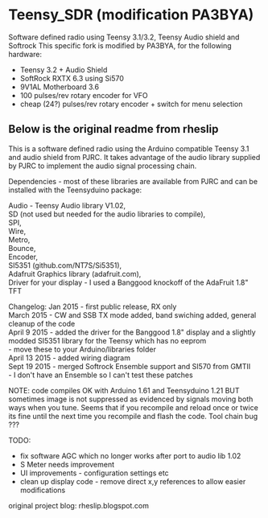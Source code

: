 # Teensy_SDR (modification PA3BYA)
Software defined radio using Teensy 3.1/3.2, Teensy Audio shield and Softrock
This specific fork is modified by PA3BYA, for the following hardware:
- Teensy 3.2 + Audio Shield
- SoftRock RXTX 6.3 using Si570
- 9V1AL Motherboard 3.6
- 100 pulses/rev rotary encoder for VFO
- cheap (24?) pulses/rev rotary encoder + switch for menu selection

Below is the original readme from rheslip
---

This is a software defined radio using the Arduino compatible Teensy 3.1 and audio shield from PJRC. 
It takes advantage of the audio library supplied by PJRC to implement the audio signal processing chain.

Dependencies - most of these libraries are available from PJRC and can be installed with the Teensyduino package:  

Audio - Teensy Audio library V1.02,  
SD (not used but needed for the audio libraries to compile),  
SPI,  
Wire,  
Metro,  
Bounce,  
Encoder,  
SI5351 (github.com/NT7S/Si5351),  
Adafruit Graphics library (adafruit.com),  
Driver for your display - I used a Banggood knockoff of the AdaFruit 1.8" TFT  

Changelog:
Jan 2015 - first public release, RX only  
March 2015 - CW and SSB TX mode added, band swiching added, general cleanup of the code  
April 9 2015 - added the driver for the Banggood 1.8" display and a slightly modded SI5351 library for the Teensy which has no eeprom  
	- move these to your Arduino/libraries folder  
April 13 2015 - added wiring diagram  
Sept 19 2015 - merged Softrock Ensemble support and SI570 from GMTII   
	- I don't have an Ensemble so I can't test these patches  

NOTE: code compiles OK with Arduino 1.61 and Teensyduino 1.21 BUT sometimes image is not suppressed as evidenced
by signals moving both ways when you tune. Seems that if you recompile and reload once or twice its fine until
the next time you recompile and flash the code. Tool chain bug ???  

TODO:
- fix software AGC which no longer works after port to audio lib 1.02  
- S Meter needs improvement  
- UI improvements - configuration settings etc  
- clean up display code - remove direct x,y references to allow easier modifications  

original project blog: rheslip.blogspot.com

